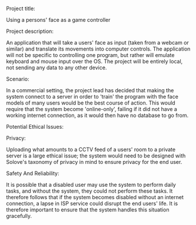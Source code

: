 Project title:

Using a persons' face as a game controller

Project description:

An application that will take a users' face as input (taken from a webcam or similar) and translate its movements into computer controls. The application will not be specific to controlling one program, but rather will emulate keyboard and mouse input over the OS. The project will be entirely local, not sending any data to any other device.

Scenario:


In a commercial setting, the project lead has decided that making the system connect to a server in order to 'train' the program with the face models of many users would be the best course of action. This would require that the system become 'online-only', failing if it did not have a working internet connection, as it would then have no database to go from.

Potential Ethical Issues:

Privacy:

Uploading what amounts to a CCTV feed of a users' room to a private server is a large ethical issue; the system would need to be designed with Solove's taxonomy of privacy in mind to ensure privacy for the end user.

Safety And Reliability:

It is possible that a disabled user may use the system to perform daily tasks, and without the system, they could not perform these tasks. It therefore follows that if the system becomes disabled without an internet connection, a lapse in ISP service could disrupt the end users' life. It is therefore important to ensure that the system handles this situation gracefully.
